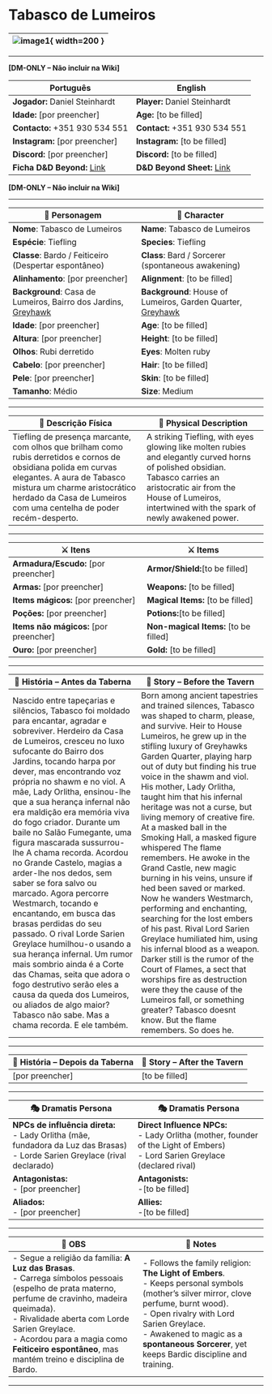 # Tabasco de Lumeiros


| ![image1](assets/pc/pc_blank.png){ width=200 } |
| ---------------------------------------------- |

---

**[DM-ONLY – Não incluir na Wiki]**  

| Português                                                                    | English                                                |
| --------------------------------------------------------- | ---------------------------------------- |
| **Jogador:** Daniel Steinhardt                                      | **Player:** Daniel Steinhardt                      |
| **Idade:** [por preencher]                                          | **Age:**   [to be filled]                        |
| **Contacto:** +351 930 534 551                                    | **Contact:**  +351 930 534 551                  |
| **Instagram:** [por preencher]                                   | **Instagram:**  [to be filled]               |
| **Discord:** [por preencher]                                       | **Discord:**  [to be filled]                   |
| **Ficha D&D Beyond:** [Link](https://www.dndbeyond.com/characters/144261392)                     | **D&D Beyond Sheet:**  [Link](https://www.dndbeyond.com/characters/144261392) |

**[DM-ONLY – Não incluir na Wiki]**  

---

| **🧙 Personagem**                | **🧙 Character**               |
| -------------------------------- | ------------------------------ |
| **Nome**: Tabasco de Lumeiros        | **Name**:  Tabasco de Lumeiros      |
| **Espécie**:  Tiefling    | **Species**:  Tiefling   |
| **Classe**:  Bardo / Feiticeiro (Despertar espontâneo) | **Class**:  Bard / Sorcerer (spontaneous awakening)     |
| **Alinhamento**: [por preencher] | **Alignment**: [to be filled]  |
| **Background**: Casa de Lumeiros, Bairro dos Jardins, [Greyhawk](free_city_of_greyhawk.md)  | **Background**: House of Lumeiros, Garden Quarter, [Greyhawk](free_city_of_greyhawk.md) |
| **Idade**: [por preencher]       | **Age**: [to be filled]        |
| **Altura**: [por preencher]      | **Height**: [to be filled]     |
| **Olhos**: Rubi derretido       | **Eyes**: Molten ruby        |
| **Cabelo**: [por preencher]       | **Hair**: [to be filled]       |
| **Pele**: [por preencher]       | **Skin**: [to be filled]       |
| **Tamanho**:  Médio    | **Size**:  Medium      |

---

| **📜 Descrição Física** | **📜 Physical Description** |
| ----------------------- | --------------------------- |
| Tiefling de presença marcante, com olhos que brilham como rubis derretidos e cornos de obsidiana polida em curvas elegantes. A aura de Tabasco mistura um charme aristocrático herdado da Casa de Lumeiros com uma centelha de poder recém-desperto. | A striking Tiefling, with eyes glowing like molten rubies and elegantly curved horns of polished obsidian. Tabasco carries an aristocratic air from the House of Lumeiros, intertwined with the spark of newly awakened power. |

---

| **⚔️ Itens**             | **⚔️ Items**                         |
| ---------------------- | ------------------------------ |
| **Armadura/Escudo:** [por preencher] | **Armor/Shield:**[to be filled]  |
| **Armas:** [por preencher] | **Weapons:** [to be filled] |
| **Items mágicos:** [por preencher] | **Magical Items:** [to be filled] |
| **Poções:** [por preencher] |**Potions:**[to be filled] |
| **Items não mágicos:** [por preencher]  | **Non-magical Items:** [to be filled] |
| **Ouro:** [por preencher] | **Gold:** [to be filled] |

---

| **📖 História – Antes da Taberna**                                                                                                                                                                                                                                                                                                                                                                                                                                                                                                                                                                                                                                                                                                                                                                                                                                                                                                              | **📖 Story – Before the Tavern**                                                                                                                                                                                                                                                                                                                                                                                                                                                                                                                                                                                                                                                                                                                                                                                                                                                                                                                                                           |
| ----------------------------------------------------------------------------------------------------------------------------------------------------------------------------------------------------------------------------------------------------------------------------------------------------------------------------------------------------------------------------------------------------------------------------------------------------------------------------------------------------------------------------------------------------------------------------------------------------------------------------------------------------------------------------------------------------------------------------------------------------------------------------------------------------------------------------------------------------------------------------------------------------------------------------------------------- | ------------------------------------------------------------------------------------------------------------------------------------------------------------------------------------------------------------------------------------------------------------------------------------------------------------------------------------------------------------------------------------------------------------------------------------------------------------------------------------------------------------------------------------------------------------------------------------------------------------------------------------------------------------------------------------------------------------------------------------------------------------------------------------------------------------------------------------------------------------------------------------------------------------------------------------------------------------------------------------------ |
| Nascido entre tapeçarias e silêncios, Tabasco foi moldado para encantar, agradar e sobreviver. Herdeiro da Casa de Lumeiros, cresceu no luxo sufocante do Bairro dos Jardins, tocando harpa por dever, mas encontrando voz própria no shawm e no viol. A mãe, Lady Orlitha, ensinou-lhe que a sua herança infernal não era maldição  era memória viva do fogo criador. Durante um baile no Salão Fumegante, uma figura mascarada sussurrou-lhe A chama recorda. Acordou no Grande Castelo, magias a arder-lhe nos dedos, sem saber se fora salvo ou marcado. Agora percorre Westmarch, tocando e encantando, em busca das brasas perdidas do seu passado. O rival Lorde Sarien Greylace humilhou-o usando a sua herança infernal. Um rumor mais sombrio ainda é a Corte das Chamas, seita que adora o fogo destrutivo  serão eles a causa da queda dos Lumeiros, ou aliados de algo maior? Tabasco não sabe. Mas a chama recorda. E ele também. | Born among ancient tapestries and trained silences, Tabasco was shaped to charm, please, and survive. Heir to House Lumeiros, he grew up in the stifling luxury of Greyhawks Garden Quarter, playing harp out of duty but finding his true voice in the shawm and viol. His mother, Lady Orlitha, taught him that his infernal heritage was not a curse, but living memory of creative fire. At a masked ball in the Smoking Hall, a masked figure whispered The flame remembers. He awoke in the Grand Castle, new magic burning in his veins, unsure if hed been saved or marked. Now he wanders Westmarch, performing and enchanting, searching for the lost embers of his past. Rival Lord Sarien Greylace humiliated him, using his infernal blood as a weapon. Darker still is the rumor of the Court of Flames, a sect that worships fire as destruction  were they the cause of the Lumeiros fall, or something greater? Tabasco doesnt know. But the flame remembers. So does he. |

---

| **📖 História – Depois da Taberna** | **📖 Story – After the Tavern** |
| ----------------------------------- | -------------------------------- |
| [por preencher]                     | [to be filled]                 |

---

| **🎭 Dramatis Persona** | **🎭 Dramatis Persona**     |
| ---------------------------------------------------------- | ---------------------------------------------------- |
| **NPCs de influência direta:**  <br>- Lady Orlitha (mãe, fundadora da Luz das Brasas)<br>- Lorde Sarien Greylace (rival declarado) | **Direct Influence NPCs:**  <br>- Lady Orlitha (mother, founder of the Light of Embers)<br>- Lord Sarien Greylace (declared rival)   |
| **Antagonistas:**  <br>- [por preencher]<br> | **Antagonists:**  <br>-[to be filled]   |
| **Aliados:**  <br>- [por preencher] | **Allies:**  <br>-[to be filled]   |

---

| **🔮 OBS** | **🔮 Notes** |
| ---------- | ------------ |
| - Segue a religião da família: **A Luz das Brasas**.<br>- Carrega símbolos pessoais (espelho de prata materno, perfume de cravinho, madeira queimada).<br>- Rivalidade aberta com Lorde Sarien Greylace.<br>- Acordou para a magia como **Feiticeiro espontâneo**, mas mantém treino e disciplina de Bardo.   | - Follows the family religion: **The Light of Embers**.<br>- Keeps personal symbols (mother’s silver mirror, clove perfume, burnt wood).<br>- Open rivalry with Lord Sarien Greylace.<br>- Awakened to magic as a **spontaneous Sorcerer**, yet keeps Bardic discipline and training.     |

---

